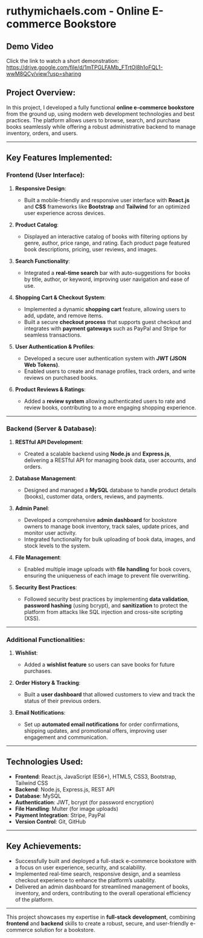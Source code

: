 # ruthymichaels.com - Online E-commerce Bookstore

## Demo Video

Click the link to watch a short demonstration: https://drive.google.com/file/d/1mTPGLFAMb_FTrtOl8h1oFQL1-wwM8QCy/view?usp=sharing

## Project Overview:
In this project, I developed a fully functional **online e-commerce bookstore** from the ground up, using modern web development technologies and best practices. The platform allows users to browse, search, and purchase books seamlessly while offering a robust administrative backend to manage inventory, orders, and users.

---

## Key Features Implemented:

### **Frontend (User Interface)**:
1. **Responsive Design**:
   - Built a mobile-friendly and responsive user interface with **React.js** and **CSS** frameworks like **Bootstrap** and **Tailwind** for an optimized user experience across devices.
   
2. **Product Catalog**:
   - Displayed an interactive catalog of books with filtering options by genre, author, price range, and rating. Each product page featured book descriptions, pricing, user reviews, and images.

3. **Search Functionality**:
   - Integrated a **real-time search** bar with auto-suggestions for books by title, author, or keyword, improving user navigation and ease of use.

4. **Shopping Cart & Checkout System**:
   - Implemented a dynamic **shopping cart** feature, allowing users to add, update, and remove items.
   - Built a secure **checkout process** that supports guest checkout and integrates with **payment gateways** such as PayPal and Stripe for seamless transactions.

5. **User Authentication & Profiles**:
   - Developed a secure user authentication system with **JWT (JSON Web Tokens)**.
   - Enabled users to create and manage profiles, track orders, and write reviews on purchased books.

6. **Product Reviews & Ratings**:
   - Added a **review system** allowing authenticated users to rate and review books, contributing to a more engaging shopping experience.

---

### **Backend (Server & Database)**:
1. **RESTful API Development**:
   - Created a scalable backend using **Node.js** and **Express.js**, delivering a RESTful API for managing book data, user accounts, and orders.
   
2. **Database Management**:
   - Designed and managed a **MySQL** database to handle product details (books), customer data, orders, reviews, and payments.

3. **Admin Panel**:
   - Developed a comprehensive **admin dashboard** for bookstore owners to manage book inventory, track sales, update prices, and monitor user activity.
   - Integrated functionality for bulk uploading of book data, images, and stock levels to the system.

4. **File Management**:
   - Enabled multiple image uploads with **file handling** for book covers, ensuring the uniqueness of each image to prevent file overwriting.

5. **Security Best Practices**:
   - Followed security best practices by implementing **data validation**, **password hashing** (using bcrypt), and **sanitization** to protect the platform from attacks like SQL injection and cross-site scripting (XSS).

---

### **Additional Functionalities**:
1. **Wishlist**:
   - Added a **wishlist feature** so users can save books for future purchases.
   
2. **Order History & Tracking**:
   - Built a **user dashboard** that allowed customers to view and track the status of their previous orders.

3. **Email Notifications**:
   - Set up **automated email notifications** for order confirmations, shipping updates, and promotional offers, improving user engagement and communication.

---

## Technologies Used:
- **Frontend**: React.js, JavaScript (ES6+), HTML5, CSS3, Bootstrap, Tailwind CSS
- **Backend**: Node.js, Express.js, REST API
- **Database**: MySQL
- **Authentication**: JWT, bcrypt (for password encryption)
- **File Handling**: Multer (for image uploads)
- **Payment Integration**: Stripe, PayPal
- **Version Control**: Git, GitHub

---

## Key Achievements:
- Successfully built and deployed a full-stack e-commerce bookstore with a focus on user experience, security, and scalability.
- Implemented real-time search, responsive design, and a seamless checkout experience to enhance the platform’s usability.
- Delivered an admin dashboard for streamlined management of books, inventory, and orders, contributing to the overall operational efficiency of the platform.

---

This project showcases my expertise in **full-stack development**, combining **frontend** and **backend** skills to create a robust, secure, and user-friendly e-commerce solution for a bookstore.
